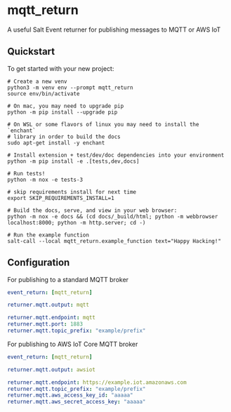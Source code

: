 # mqtt_return

A useful Salt Event returner for publishing messages to MQTT or AWS IoT

## Quickstart

To get started with your new project:

    # Create a new venv
    python3 -m venv env --prompt mqtt_return
    source env/bin/activate

    # On mac, you may need to upgrade pip
    python -m pip install --upgrade pip

    # On WSL or some flavors of linux you may need to install the `enchant`
    # library in order to build the docs
    sudo apt-get install -y enchant

    # Install extension + test/dev/doc dependencies into your environment
    python -m pip install -e .[tests,dev,docs]

    # Run tests!
    python -m nox -e tests-3

    # skip requirements install for next time
    export SKIP_REQUIREMENTS_INSTALL=1

    # Build the docs, serve, and view in your web browser:
    python -m nox -e docs && (cd docs/_build/html; python -m webbrowser localhost:8000; python -m http.server; cd -)

    # Run the example function
    salt-call --local mqtt_return.example_function text="Happy Hacking!"


## Configuration

For publishing to a standard MQTT broker

```yaml
event_return: [mqtt_return]

returner.mqtt.output: mqtt

returner.mqtt.endpoint: mqtt
returner.mqtt.port: 1883
returner.mqtt.topic_prefix: "example/prefix"
```

For publishing to AWS IoT Core MQTT broker

```yaml
event_return: [mqtt_return]

returner.mqtt.output: awsiot

returner.mqtt.endpoint: https://example.iot.amazonaws.com
returner.mqtt.topic_prefix: "example/prefix"
returner.mqtt.aws_access_key_id: "aaaaa"
returner.mqtt.aws_secret_access_key: "aaaaa"
```
